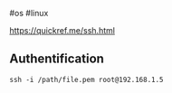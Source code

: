 #os #linux 

https://quickref.me/ssh.html
## Authentification

```shell
ssh -i /path/file.pem root@192.168.1.5
```


